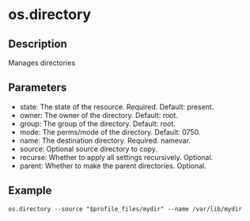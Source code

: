 # os.directory

## Description

Manages directories

## Parameters

* state: The state of the resource. Required. Default: present.
* owner: The owner of the directory. Default: root.
* group: The group of the directory. Default: root.
* mode: The perms/mode of the directory. Default: 0750.
* name: The destination directory. Required. namevar.
* source: Optional source directory to copy.
* recurse: Whether to apply all settings recursively. Optional.
* parent: Whether to make the parent directories. Optional.

## Example

```shell
os.directory --source "$profile_files/mydir" --name /var/lib/mydir
```

